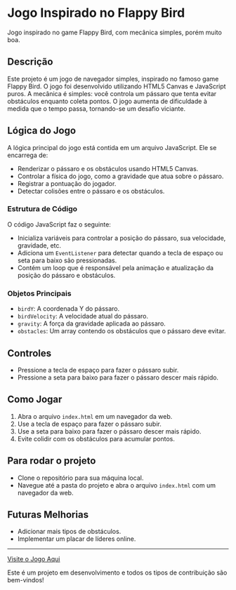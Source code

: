 # Jogo Inspirado no Flappy Bird
Jogo inspirado no game Flappy Bird, com mecânica simples, porém muito boa.
## Descrição

Este projeto é um jogo de navegador simples, inspirado no famoso game Flappy Bird. O jogo foi desenvolvido utilizando HTML5 Canvas e JavaScript puros. A mecânica é simples: você controla um pássaro que tenta evitar obstáculos enquanto coleta pontos. O jogo aumenta de dificuldade à medida que o tempo passa, tornando-se um desafio viciante.

## Lógica do Jogo

A lógica principal do jogo está contida em um arquivo JavaScript. Ele se encarrega de:

- Renderizar o pássaro e os obstáculos usando HTML5 Canvas.
- Controlar a física do jogo, como a gravidade que atua sobre o pássaro.
- Registrar a pontuação do jogador.
- Detectar colisões entre o pássaro e os obstáculos.

### Estrutura de Código

O código JavaScript faz o seguinte:

- Inicializa variáveis para controlar a posição do pássaro, sua velocidade, gravidade, etc.
- Adiciona um `EventListener` para detectar quando a tecla de espaço ou seta para baixo são pressionadas.
- Contém um loop que é responsável pela animação e atualização da posição do pássaro e obstáculos.

### Objetos Principais

- `birdY`: A coordenada Y do pássaro.
- `birdVelocity`: A velocidade atual do pássaro.
- `gravity`: A força da gravidade aplicada ao pássaro.
- `obstacles`: Um array contendo os obstáculos que o pássaro deve evitar.

## Controles

- Pressione a tecla de espaço para fazer o pássaro subir.
- Pressione a seta para baixo para fazer o pássaro descer mais rápido.

## Como Jogar

1. Abra o arquivo `index.html` em um navegador da web.
2. Use a tecla de espaço para fazer o pássaro subir.
3. Use a seta para baixo para fazer o pássaro descer mais rápido.
4. Evite colidir com os obstáculos para acumular pontos.

## Para rodar o projeto

- Clone o repositório para sua máquina local.
- Navegue até a pasta do projeto e abra o arquivo `index.html` com um navegador da web.

## Futuras Melhorias

- Adicionar mais tipos de obstáculos.
- Implementar um placar de líderes online.

---
[Visite o Jogo Aqui](https://bruksfildservices01.github.io/jogo-flupp/)


Este é um projeto em desenvolvimento e todos os tipos de contribuição são bem-vindos!



